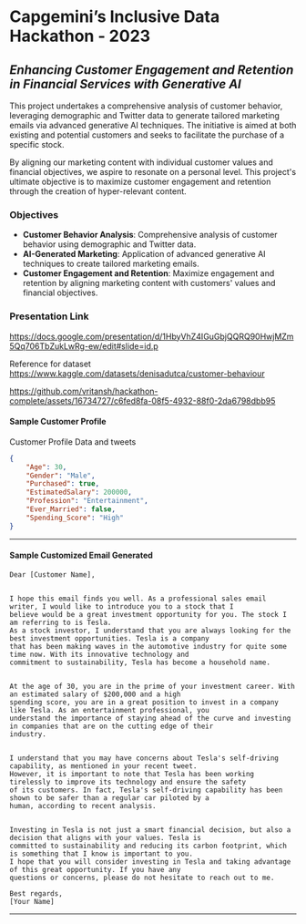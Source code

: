 <h1> Capgemini’s Inclusive Data Hackathon - 2023 </h1>

## *Enhancing Customer Engagement and Retention in Financial Services with Generative AI* </h2>

This project undertakes a comprehensive analysis of customer behavior, leveraging demographic and Twitter data to generate tailored marketing emails via advanced generative AI techniques. The initiative is aimed at both existing and potential customers and seeks to facilitate the purchase of a specific stock.

By aligning our marketing content with individual customer values and financial objectives, we aspire to resonate on a personal level. This project's ultimate objective is to maximize customer engagement and retention through the creation of hyper-relevant content.

### Objectives
- **Customer Behavior Analysis**: Comprehensive analysis of customer behavior using demographic and Twitter data.
- **AI-Generated Marketing**: Application of advanced generative AI techniques to create tailored marketing emails.
- **Customer Engagement and Retention**: Maximize engagement and retention by aligning marketing content with customers' values and financial objectives.


<h3> Presentation Link  </h3>

https://docs.google.com/presentation/d/1HbyVhZ4IGuGbjQQRQ90HwjMZm5Qq706TbZukLwRg-ew/edit#slide=id.p

Reference for dataset https://www.kaggle.com/datasets/denisadutca/customer-behaviour



https://github.com/vritansh/hackathon-complete/assets/16734727/c6fed8fa-08f5-4932-88f0-2da6798dbb95






<h4> Sample Customer Profile </h4>

Customer Profile Data and tweets 
```json
{
    "Age": 30,
    "Gender": "Male",
    "Purchased": true,
    "EstimatedSalary": 200000,
    "Profession": "Entertainment",
    "Ever_Married": false,
    "Spending_Score": "High"
}
```
---
<h4> Sample Customized Email Generated </h4>

~~~
Dear [Customer Name],


I hope this email finds you well. As a professional sales email writer, I would like to introduce you to a stock that I
believe would be a great investment opportunity for you. The stock I am referring to is Tesla.
As a stock investor, I understand that you are always looking for the best investment opportunities. Tesla is a company
that has been making waves in the automotive industry for quite some time now. With its innovative technology and
commitment to sustainability, Tesla has become a household name.


At the age of 30, you are in the prime of your investment career. With an estimated salary of $200,000 and a high
spending score, you are in a great position to invest in a company like Tesla. As an entertainment professional, you
understand the importance of staying ahead of the curve and investing in companies that are on the cutting edge of their
industry.


I understand that you may have concerns about Tesla's self-driving capability, as mentioned in your recent tweet.
However, it is important to note that Tesla has been working tirelessly to improve its technology and ensure the safety
of its customers. In fact, Tesla's self-driving capability has been shown to be safer than a regular car piloted by a
human, according to recent analysis.


Investing in Tesla is not just a smart financial decision, but also a decision that aligns with your values. Tesla is
committed to sustainability and reducing its carbon footprint, which is something that I know is important to you.
I hope that you will consider investing in Tesla and taking advantage of this great opportunity. If you have any
questions or concerns, please do not hesitate to reach out to me.

Best regards,
[Your Name]
~~~
---
